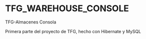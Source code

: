 # TFG_WAREHOUSE_CONSOLE
TFG-Almacenes Consola

Primera parte del proyecto de TFG, hecho con Hibernate y MySQL
